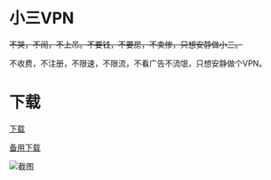# 小三VPN

~~不哭，不闹，不上吊。不要钱，不要房，不卖惨，只想安静做小三。~~

不收费，不注册，不限速，不限流，不看广告不流氓，只想安静做个VPN。

# 下载

[下载](https://cdn.jsdelivr.net/gh/sharmajv/vpn@main/3VPN-v101.apk)

[备用下载](https://raw.githubusercontent.com/sharmajv/vpn/main/3VPN-v101.apk)



![截图](https://github.com/sharmajv/vpn/blob/main/screen.gif?raw=true)




